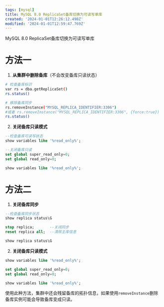 ```yaml
---
tags: [mysql]
title: MySQL 8.0 ReplicaSet备库切换为可读写单库
created: '2024-01-01T12:26:12.498Z'
modified: '2024-01-01T12:59:47.769Z'
---
```


MySQL 8.0 ReplicaSet备库切换为可读写单库

# 方法一

1. **从集群中删除备库**（不会改变备库只读状态）

```bash
# 检查备库标识
var rs = dba.getReplicaSet()
rs.status()

# 移除备库同步
rs.removeInstance("MYSQL_REPLICA_IDENTIFIER:3306")
#或者 rs.removeInstance("MYSQL_REPLICA_IDENTIFIER:3306", {force:true})
rs.status()
```

2. **关闭备库只读模式**

```sql
--检查备库可读写状态
show variables like '%read_only%';

--关闭备库只读
set global super_read_only=0;
set global read_only=0;

show variables like '%read_only%';
```

# 方法二

1. **关闭备库同步**

```sql
--检查备库同步状态
show replica status\G

stop replica;       --关闭同步
reset replica all;  --清除主库信息

show replica status\G
```

2. **关闭备库只读模式**

```sql
show variables like '%read_only%';

set global super_read_only=0;
set global read_only=0;

show variables like '%read_only%';
```

使用此种方法，集群中还会残留备库的拓扑信息，如果使用`removeInstance`删除备库实例可能会导致备库变成只读。









